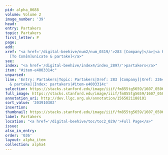 ```yaml
---
pid: alpha_0688
volume: Volume 2
image_number: '39'
head:
entry: Partakers
topic: Partakers
first_letter: P
page:
add:
xref: "<a href='/digital-beehive/num2/num_0319/'>283 [Company]</a>|<a href='/digital-beehive/num10/num_3337/'>2364
  [To Com[m]unicate & partake]</a>"
see:
index: "<a href='/digital-beehive/index4/index_2897/'>partakers</a>"
item: "#item-e4003314c"
unparsed:
line: 'Entry: Partakers|Topic: Partakers|Xref: 283 [Company]|Xref: 2364 [To Com[m]unicate
  & partake]|Index: partakers|#item-e4003314c'
selection: https://stacks.stanford.edu/image/iiif/fm855tg5659/1607_0506/240,302,3092,240/full/0/default.jpg
full_image: https://stacks.stanford.edu/image/iiif/fm855tg5659/1607_0506/full/full/0/default.jpg
annotation_uri: http://dev.llgc.org.uk/annotation/1565021188101
sort_value: '203910302'
insertion:
thumbnail: https://stacks.stanford.edu/image/iiif/fm855tg5659/1607_0506/240,302,600,180/250,/0/default.jpg
label: Partakers
location: "<a href='/digital-beehive/toc/toc2_029/'>Full Page</a>"
issue:
also_in_entry:
order: '036'
layout: alpha_item
collection: alpha4
---
```

